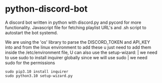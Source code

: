 # python-discord-bot
A discord bot written in python with discord.py and pycord for more functionality.
Javascript file for fetching playlist URL's and .sh script to autostart the bot systemd.

We are using the 'os' library to parse the DISCORD_TOKEN and API_KEY into and from the linux environment 
to add these u just need to add them inside the /etc/environment file, U can also use the setup-wizard:
| we need to use sudo to install inquirer globally since we will use sudo 
| we need sudo for the permissions 
```
sudo pip3.10 install inquirer
sudo python3.10 setup-wizard.py
```
